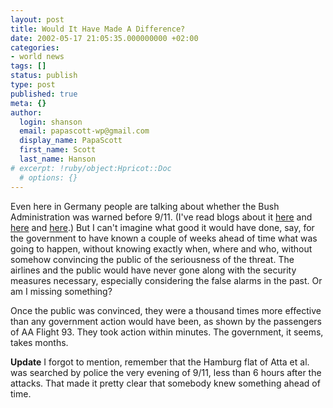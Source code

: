```yaml
---
layout: post
title: Would It Have Made A Difference?
date: 2002-05-17 21:05:35.000000000 +02:00
categories:
- world news
tags: []
status: publish
type: post
published: true
meta: {}
author:
  login: shanson
  email: papascott-wp@gmail.com
  display_name: PapaScott
  first_name: Scott
  last_name: Hanson
# excerpt: !ruby/object:Hpricot::Doc
  # options: {}
---
```

<p>Even here in Germany people are talking about whether the Bush Administration was warned before 9/11. (I've read blogs about it <a href="http://www.worldwideklein.de/?id=P175_0_3_0">here</a> and <a href="http://www.dangerousmeta.com/posts/02/20020517">here</a> and <a href="http://www.vfth.com/2002/05/17">here</a>.) But I can't imagine what good it would have done, say, for the government to have known a couple of weeks ahead of time what was going to happen, without knowing exactly when, where and who, without somehow convincing the public of the seriousness of the threat. The airlines and the public would have never gone along with the security measures necessary, especially considering the false alarms in the past. Or am I missing something?</p>
<p>Once the public was convinced, they were a thousand times more effective than any government action would have been, as shown by the passengers of AA Flight 93. They took action within minutes. The government, it seems, takes months. </p>
<p><b>Update</b> I forgot to mention, remember that the Hamburg flat of Atta et al. was searched by police the very evening of 9/11, less than 6 hours after the attacks. That made it pretty clear that somebody knew something ahead of time.</p>
